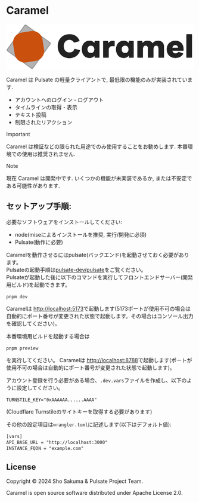 # Caramel

![Caramel logo](./public/caramel_logo.svg)

Caramel は Pulsate の軽量クライアントで, 最低限の機能のみが実装されています.

- アカウントへのログイン・ログアウト
- タイムラインの取得・表示
- テキスト投稿
- 制限されたリアクション

> [!IMPORTANT]
> 
> Caramel は検証などの限られた用途でのみ使用することをお勧めします. 本番環境での使用は推奨されません.

> [!NOTE]
> 
> 現在 Caramel は開発中です. いくつかの機能が未実装であるか, または不安定である可能性があります.

## セットアップ手順:

必要なソフトウェアをインストールしてください:
- node(miseによるインストールを推奨, 実行/開発に必須)
- Pulsate(動作に必要)

Caramelを動作させるにはpulsate(バックエンド)を起動させておく必要があります。  
Pulsateの起動手順は[pulsate-dev/pulsate](https://github.com/pulsate-dev/pulsate)をご覧ください。  
Pulsateが起動した後に以下のコマンドを実行してフロントエンドサーバー(開発用ビルド)を起動できます。
```bash
pnpm dev
```
Caramelは [http://localhost:5173](http://localhost:5173)で起動します(5173ポートが使用不可の場合は自動的にポート番号が変更された状態で起動します。その場合はコンソール出力を確認してください)。

本番環境用ビルドを起動する場合は
```
pnpm preview
```
を実行してください。
Caramelは [http://localhost:8788](http://localhost:8788)で起動します(ポートが使用不可の場合は自動的にポート番号が変更された状態で起動します)。

アカウント登録を行う必要がある場合、`.dev.vars`ファイルを作成し、以下のように設定してください。
```
TURNSTILE_KEY="0xAAAAAA......AAAA"
```
(Cloudflare Turnstileのサイトキーを取得する必要があります)

その他の設定項目は`wrangler.toml`に記述します(以下はデフォルト値):
```
[vars]
API_BASE_URL = "http://localhost:3000"
INSTANCE_FQDN = "example.com"
```

## License

Copyright © 2024 Sho Sakuma & Pulsate Project Team.

Caramel is open source software distributed under Apache License 2.0.
